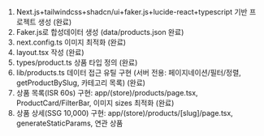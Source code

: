 1. Next.js+tailwindcss+shadcn/ui+faker.js+lucide-react+typescript 기반 프로젝트 생성 (완료)
2. Faker.js로 합성데이터 생성 (data/products.json 완료)
3. next.config.ts 이미지 최적화 (완료)
4. layout.tsx 작성 (완료)
5. types/product.ts 상품 타입 정의 (완료)
6. lib/products.ts 데이터 접근 유틸 구현 (서버 전용: 페이지네이션/필터/정렬, getProductBySlug, 카테고리 목록) (완료)
7. 상품 목록(ISR 60s) 구현: app/(store)/products/page.tsx, ProductCard/FilterBar, 이미지 sizes 최적화 (완료)
8. 상품 상세(SSG 10,000) 구현: app/(store)/products/[slug]/page.tsx, generateStaticParams, 연관 상품